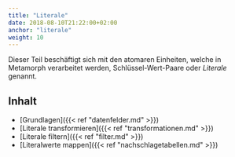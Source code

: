 ```yaml
---
title: "Literale"
date: 2018-08-10T21:22:00+02:00
anchor: "literale"
weight: 10
---
```


Dieser Teil beschäftigt sich mit den atomaren Einheiten, welche in Metamorph
verarbeitet werden, Schlüssel-Wert-Paare oder _Literale_ genannt.

## Inhalt

- [Grundlagen]({{< ref "datenfelder.md" >}})
- [Literale transformieren]({{< ref "transformationen.md" >}})
- [Literale filtern]({{< ref "filter.md" >}})
- [Literalwerte mappen]({{< ref "nachschlagetabellen.md" >}})

